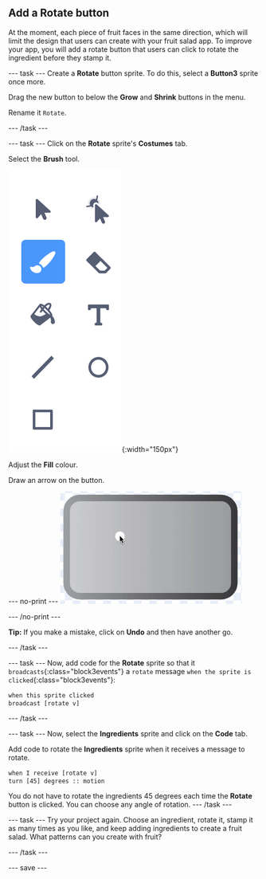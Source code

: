 ## Add a Rotate button
At the moment, each piece of fruit faces in the same direction, which will limit the design that users can create with your fruit salad app. To improve your app, you will add a rotate button that users can click to rotate the ingredient before they stamp it.

--- task ---
Create a **Rotate** button sprite. To do this, select a **Button3** sprite once more.

Drag the new button to below the **Grow** and **Shrink** buttons in the menu.

Rename it `Rotate`.

--- /task ---

--- task ---
Click on the **Rotate** sprite's **Costumes** tab.

Select the **Brush** tool.

![image showing Paintbrush tool](images/fruit-paintbrush-tool.png){:width="150px"}

Adjust the **Fill** colour. 

Draw an arrow on the button. 

--- no-print ---
![Arrow on button in Costume editor](images/fruit-arrow.gif)

--- /no-print ---

**Tip:** If you make a mistake, click on **Undo** and then have another go.


--- /task ---

--- task ---
Now, add code for the **Rotate** sprite so that it `broadcasts`{:class="block3events"} a `rotate` message `when the sprite is clicked`{:class="block3events"}:

```blocks3
when this sprite clicked
broadcast [rotate v]
```
--- /task ---

--- task ---
Now, select the **Ingredients** sprite and click on the **Code** tab. 

Add code to rotate the **Ingredients** sprite when it receives a message to rotate. 

```blocks3
when I receive [rotate v]
turn [45] degrees :: motion
```

You do not have to rotate the ingredients 45 degrees each time the **Rotate** button is clicked. You can choose any angle of rotation. 
--- /task ---

--- task ---
Try your project again. Choose an ingredient, rotate it, stamp it as many times as you like, and keep adding ingredients to create a fruit salad. What patterns can you create with fruit?

--- /task ---

--- save ---
